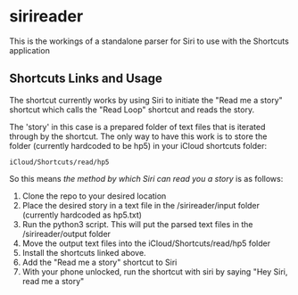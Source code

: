 # sirireader
This is the workings of a standalone parser for Siri to use with the Shortcuts application

## Shortcuts Links and Usage

The shortcut currently works by using Siri to initiate the "Read me a story" shortcut which calls the "Read Loop" shortcut and reads the story.

The 'story' in this case is a prepared folder of text files that is iterated through by the shortcut. The only way to have this work is to store the folder (currently hardcoded to be hp5) in your iCloud shortcuts folder:

`iCloud/Shortcuts/read/hp5`

So this means *the method by which Siri can read you a story* is as follows:

1. Clone the repo to your desired location
2. Place the desired story in a text file in the /sirireader/input folder (currently hardcoded as hp5.txt)
3. Run the python3 script. This will put the parsed text files in the /sirireader/output folder
4. Move the output text files into the iCloud/Shortcuts/read/hp5 folder
5. Install the shortcuts linked above.
6. Add the "Read me a story" shortcut to Siri
7. With your phone unlocked, run the shortcut with siri by saying "Hey Siri, read me a story"
